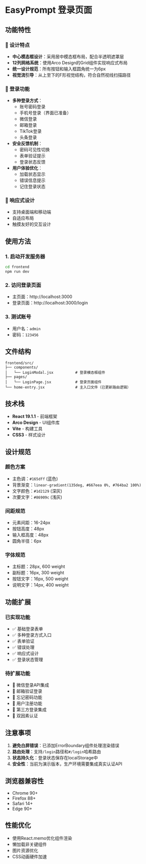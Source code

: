 # EasyPrompt 登录页面

## 功能特性

### 🎨 设计特点
- **中心模态框设计**：采用居中模态框布局，配合半透明遮罩层
- **12列网格系统**：使用Arco Design的Grid组件实现响应式布局
- **统一设计规范**：所有按钮和输入框圆角统一为6px
- **视觉流引导**：从上至下的F形视觉结构，符合自然视线扫描路径

### 🔐 登录功能
- **多种登录方式**：
  - 账号密码登录
  - 手机号登录（界面已准备）
  - 微信登录
  - 邮箱登录
  - TikTok登录
  - 头条登录
- **安全反馈机制**：
  - 密码可见性切换
  - 表单验证提示
  - 登录状态反馈
- **用户体验优化**：
  - 加载状态显示
  - 错误信息提示
  - 记住登录状态

### 📱 响应式设计
- 支持桌面端和移动端
- 自适应布局
- 触摸友好的交互设计

## 使用方法

### 1. 启动开发服务器
```bash
cd frontend
npm run dev
```

### 2. 访问登录页面
- 主页面：http://localhost:3000
- 登录页面：http://localhost:3000/login

### 3. 测试账号
- 用户名：`admin`
- 密码：`123456`

## 文件结构

```
frontend/src/
├── components/
│   └── LoginModal.jsx          # 登录模态框组件
├── pages/
│   └── LoginPage.jsx           # 登录页面组件
└── home-entry.jsx              # 主入口文件（已更新路由逻辑）
```

## 技术栈

- **React 19.1.1** - 前端框架
- **Arco Design** - UI组件库
- **Vite** - 构建工具
- **CSS3** - 样式设计

## 设计规范

### 颜色方案
- 主色调：`#165dff` (蓝色)
- 背景渐变：`linear-gradient(135deg, #667eea 0%, #764ba2 100%)`
- 文字颜色：`#1d2129` (深灰)
- 次要文字：`#86909c` (浅灰)

### 间距规范
- 元素间距：16-24px
- 按钮高度：48px
- 输入框高度：48px
- 圆角半径：6px

### 字体规范
- 主标题：28px, 600 weight
- 副标题：16px, 300 weight
- 按钮文字：16px, 500 weight
- 说明文字：14px, 400 weight

## 功能扩展

### 已实现功能
- ✅ 基础登录表单
- ✅ 多种登录方式入口
- ✅ 表单验证
- ✅ 错误处理
- ✅ 响应式设计
- ✅ 登录状态管理

### 待扩展功能
- 🔄 微信登录API集成
- 🔄 邮箱验证登录
- 🔄 忘记密码功能
- 🔄 用户注册功能
- 🔄 第三方登录集成
- 🔄 双因素认证

## 注意事项

1. **避免白屏错误**：已添加ErrorBoundary组件处理渲染错误
2. **路由处理**：支持`/login`路径和`#/login`哈希路由
3. **状态持久化**：登录状态保存在localStorage中
4. **安全性**：当前为演示版本，生产环境需要集成真实认证API

## 浏览器兼容性

- Chrome 90+
- Firefox 88+
- Safari 14+
- Edge 90+

## 性能优化

- 使用React.memo优化组件渲染
- 懒加载非关键组件
- 图片资源优化
- CSS动画硬件加速






